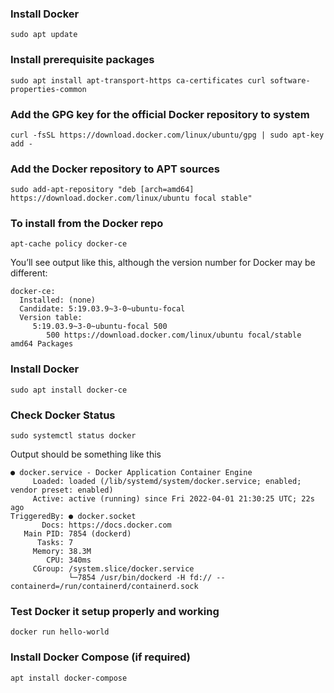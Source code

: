 ### Install Docker
```
sudo apt update
```


### Install prerequisite packages
```
sudo apt install apt-transport-https ca-certificates curl software-properties-common
```


### Add the GPG key for the official Docker repository to system
```
curl -fsSL https://download.docker.com/linux/ubuntu/gpg | sudo apt-key add -
```


### Add the Docker repository to APT sources
```
sudo add-apt-repository "deb [arch=amd64] https://download.docker.com/linux/ubuntu focal stable"
```

### To install from the Docker repo
```
apt-cache policy docker-ce
```


You’ll see output like this, although the version number for Docker may be different:
```
docker-ce:
  Installed: (none)
  Candidate: 5:19.03.9~3-0~ubuntu-focal
  Version table:
     5:19.03.9~3-0~ubuntu-focal 500
        500 https://download.docker.com/linux/ubuntu focal/stable amd64 Packages
```			
				

### Install Docker
```
sudo apt install docker-ce
```

### Check Docker Status
```
sudo systemctl status docker
```
Output should be something like this

```
● docker.service - Docker Application Container Engine
     Loaded: loaded (/lib/systemd/system/docker.service; enabled; vendor preset: enabled)
     Active: active (running) since Fri 2022-04-01 21:30:25 UTC; 22s ago
TriggeredBy: ● docker.socket
       Docs: https://docs.docker.com
   Main PID: 7854 (dockerd)
      Tasks: 7
     Memory: 38.3M
        CPU: 340ms
     CGroup: /system.slice/docker.service
             └─7854 /usr/bin/dockerd -H fd:// --containerd=/run/containerd/containerd.sock
```


### Test Docker it setup properly and working
```
docker run hello-world
```

### Install Docker Compose (if required)
```
apt install docker-compose
```
